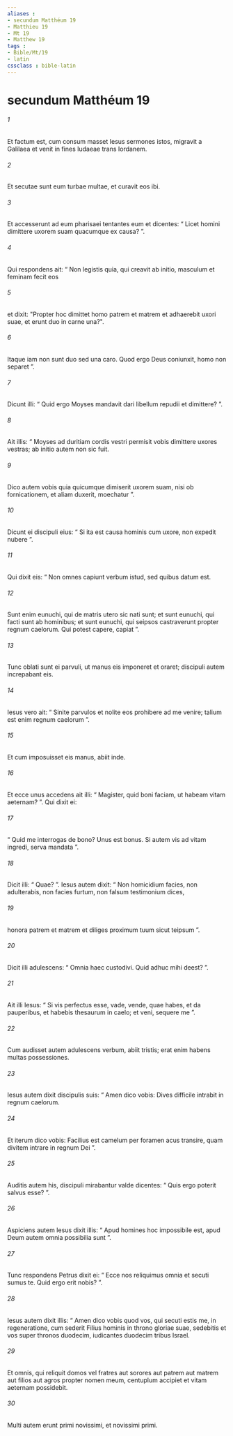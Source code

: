 ```yaml
---
aliases : 
- secundum Matthéum 19
- Matthieu 19
- Mt 19
- Matthew 19
tags : 
- Bible/Mt/19
- latin
cssclass : bible-latin
---
```


# secundum Matthéum 19

###### 1
Et factum est, cum consum masset Iesus sermones istos, migravit a Galilaea et venit in fines Iudaeae trans Iordanem. 
###### 2
Et secutae sunt eum turbae multae, et curavit eos ibi.
###### 3
Et accesserunt ad eum pharisaei tentantes eum et dicentes: “ Licet homini dimittere uxorem suam quacumque ex causa? ”. 
###### 4
Qui respondens ait: “ Non legistis quia, qui creavit ab initio, masculum et feminam fecit eos 
###### 5
et dixit: "Propter hoc dimittet homo patrem et matrem et adhaerebit uxori suae, et erunt duo in carne una?". 
###### 6
Itaque iam non sunt duo sed una caro. Quod ergo Deus coniunxit, homo non separet ”. 
###### 7
Dicunt illi: “ Quid ergo Moyses mandavit dari libellum repudii et dimittere? ”. 
###### 8
Ait illis: “ Moyses ad duritiam cordis vestri permisit vobis dimittere uxores vestras; ab initio autem non sic fuit. 
###### 9
Dico autem vobis quia quicumque dimiserit uxorem suam, nisi ob fornicationem, et aliam duxerit, moechatur ”.
###### 10
Dicunt ei discipuli eius: “ Si ita est causa hominis cum uxore, non expedit nubere ”. 
###### 11
Qui dixit eis: “ Non omnes capiunt verbum istud, sed quibus datum est. 
###### 12
Sunt enim eunuchi, qui de matris utero sic nati sunt; et sunt eunuchi, qui facti sunt ab hominibus; et sunt eunuchi, qui seipsos castraverunt propter regnum caelorum. Qui potest capere, capiat ”.
###### 13
Tunc oblati sunt ei parvuli, ut manus eis imponeret et oraret; discipuli autem increpabant eis. 
###### 14
Iesus vero ait: “ Sinite parvulos et nolite eos prohibere ad me venire; talium est enim regnum caelorum ”. 
###### 15
Et cum imposuisset eis manus, abiit inde.
###### 16
Et ecce unus accedens ait illi: “ Magister, quid boni faciam, ut habeam vitam aeternam? ”. Qui dixit ei: 
###### 17
“ Quid me interrogas de bono? Unus est bonus. Si autem vis ad vitam ingredi, serva mandata ”.
###### 18
Dicit illi: “ Quae? ”. Iesus autem dixit: “ Non homicidium facies, non adulterabis, non facies furtum, non falsum testimonium dices, 
###### 19
honora patrem et matrem et diliges proximum tuum sicut teipsum ”. 
###### 20
Dicit illi adulescens: “ Omnia haec custodivi. Quid adhuc mihi deest? ”. 
###### 21
Ait illi Iesus: “ Si vis perfectus esse, vade, vende, quae habes, et da pauperibus, et habebis thesaurum in caelo; et veni, sequere me ”. 
###### 22
Cum audisset autem adulescens verbum, abiit tristis; erat enim habens multas possessiones.
###### 23
Iesus autem dixit discipulis suis: “ Amen dico vobis: Dives difficile intrabit in regnum caelorum. 
###### 24
Et iterum dico vobis: Facilius est camelum per foramen acus transire, quam divitem intrare in regnum Dei ”. 
###### 25
Auditis autem his, discipuli mirabantur valde dicentes: “ Quis ergo poterit salvus esse? ”. 
###### 26
Aspiciens autem Iesus dixit illis: “ Apud homines hoc impossibile est, apud Deum autem omnia possibilia sunt ”.
###### 27
Tunc respondens Petrus dixit ei: “ Ecce nos reliquimus omnia et secuti sumus te. Quid ergo erit nobis? ”. 
###### 28
Iesus autem dixit illis: “ Amen dico vobis quod vos, qui secuti estis me, in regeneratione, cum sederit Filius hominis in throno gloriae suae, sedebitis et vos super thronos duodecim, iudicantes duodecim tribus Israel. 
###### 29
Et omnis, qui reliquit domos vel fratres aut sorores aut patrem aut matrem aut filios aut agros propter nomen meum, centuplum accipiet et vitam aeternam possidebit.
###### 30
Multi autem erunt primi novissimi, et novissimi primi.

